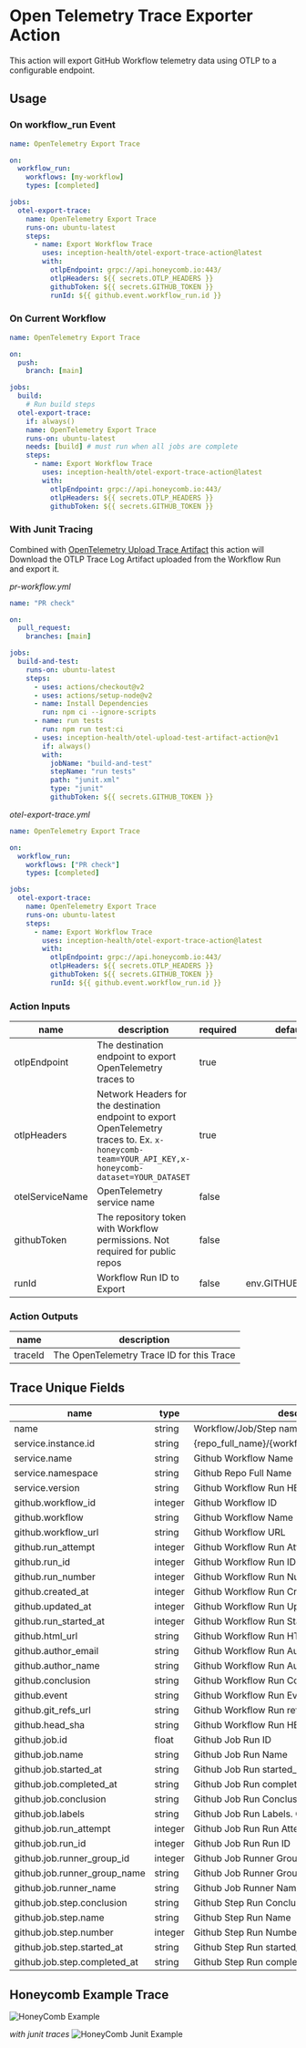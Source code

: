 # Open Telemetry Trace Exporter Action

This action will export GitHub Workflow telemetry data using OTLP to a configurable endpoint.

## Usage

### On workflow_run Event

```yaml
name: OpenTelemetry Export Trace

on:
  workflow_run:
    workflows: [my-workflow]
    types: [completed]

jobs:
  otel-export-trace:
    name: OpenTelemetry Export Trace
    runs-on: ubuntu-latest
    steps:
      - name: Export Workflow Trace
        uses: inception-health/otel-export-trace-action@latest
        with:
          otlpEndpoint: grpc://api.honeycomb.io:443/
          otlpHeaders: ${{ secrets.OTLP_HEADERS }}
          githubToken: ${{ secrets.GITHUB_TOKEN }}
          runId: ${{ github.event.workflow_run.id }}
```

### On Current Workflow

```yaml
name: OpenTelemetry Export Trace

on:
  push:
    branch: [main]

jobs:
  build:
    # Run build steps
  otel-export-trace:
    if: always()
    name: OpenTelemetry Export Trace
    runs-on: ubuntu-latest
    needs: [build] # must run when all jobs are complete
    steps:
      - name: Export Workflow Trace
        uses: inception-health/otel-export-trace-action@latest
        with:
          otlpEndpoint: grpc://api.honeycomb.io:443/
          otlpHeaders: ${{ secrets.OTLP_HEADERS }}
          githubToken: ${{ secrets.GITHUB_TOKEN }}
```

### With Junit Tracing

Combined with [OpenTelemetry Upload Trace Artifact](https://github.com/marketplace/actions/opentelemetry-upload-trace-artifact) this action will Download the OTLP Trace Log Artifact uploaded from the Workflow Run and export it.

_pr-workflow.yml_

```yaml
name: "PR check"

on:
  pull_request:
    branches: [main]

jobs:
  build-and-test:
    runs-on: ubuntu-latest
    steps:
      - uses: actions/checkout@v2
      - uses: actions/setup-node@v2
      - name: Install Dependencies
        run: npm ci --ignore-scripts
      - name: run tests
        run: npm run test:ci
      - uses: inception-health/otel-upload-test-artifact-action@v1
        if: always()
        with:
          jobName: "build-and-test"
          stepName: "run tests"
          path: "junit.xml"
          type: "junit"
          githubToken: ${{ secrets.GITHUB_TOKEN }}
```

_otel-export-trace.yml_

```yaml
name: OpenTelemetry Export Trace

on:
  workflow_run:
    workflows: ["PR check"]
    types: [completed]

jobs:
  otel-export-trace:
    name: OpenTelemetry Export Trace
    runs-on: ubuntu-latest
    steps:
      - name: Export Workflow Trace
        uses: inception-health/otel-export-trace-action@latest
        with:
          otlpEndpoint: grpc://api.honeycomb.io:443/
          otlpHeaders: ${{ secrets.OTLP_HEADERS }}
          githubToken: ${{ secrets.GITHUB_TOKEN }}
          runId: ${{ github.event.workflow_run.id }}
```

### Action Inputs

| name            | description                                                                                                                                          | required | default           |
| --------------- | ---------------------------------------------------------------------------------------------------------------------------------------------------- | -------- | ----------------- |
| otlpEndpoint    | The destination endpoint to export OpenTelemetry traces to                                                                                           | true     |                   |
| otlpHeaders     | Network Headers for the destination endpoint to export OpenTelemetry traces to. Ex. `x-honeycomb-team=YOUR_API_KEY,x-honeycomb-dataset=YOUR_DATASET` | true     |                   |
| otelServiceName | OpenTelemetry service name                                                                                                                           | false    |                   |
| githubToken     | The repository token with Workflow permissions. Not required for public repos                                                                        | false    |                   |
| runId           | Workflow Run ID to Export                                                                                                                            | false    | env.GITHUB_RUN_ID |

### Action Outputs

| name    | description                               |
| ------- | ----------------------------------------- |
| traceId | The OpenTelemetry Trace ID for this Trace |

## Trace Unique Fields

| name                         | type    | description                                       |
| ---------------------------- | ------- | ------------------------------------------------- |
| name                         | string  | Workflow/Job/Step name                            |
| service.instance.id          | string  | {repo_full_name}/{workflow_id}/{run_id}/{run_num} |
| service.name                 | string  | Github Workflow Name                              |
| service.namespace            | string  | Github Repo Full Name                             |
| service.version              | string  | Github Workflow Run HEAD SHA                      |
| github.workflow_id           | integer | Github Workflow ID                                |
| github.workflow              | string  | Github Workflow Name                              |
| github.workflow_url          | string  | Github Workflow URL                               |
| github.run_attempt           | integer | Github Workflow Run Attempt                       |
| github.run_id                | integer | Github Workflow Run ID                            |
| github.run_number            | integer | Github Workflow Run Number                        |
| github.created_at            | integer | Github Workflow Run Created Timestamp             |
| github.updated_at            | integer | Github Workflow Run Updated Timestamp             |
| github.run_started_at        | integer | Github Workflow Run Started Timestamp             |
| github.html_url              | string  | Github Workflow Run HTML URL                      |
| github.author_email          | string  | Github Workflow Run Author Email                  |
| github.author_name           | string  | Github Workflow Run Author Name                   |
| github.conclusion            | string  | Github Workflow Run Conclusion                    |
| github.event                 | string  | Github Workflow Run Event Name                    |
| github.git_refs_url          | string  | Github Workflow Run refs url                      |
| github.head_sha              | string  | Github Workflow Run HEAD SHA                      |
| github.job.id                | float   | Github Job Run ID                                 |
| github.job.name              | string  | Github Job Run Name                               |
| github.job.started_at        | string  | Github Job Run started_at                         |
| github.job.completed_at      | string  | Github Job Run completed_at                       |
| github.job.conclusion        | string  | Github Job Run Conclusion                         |
| github.job.labels            | string  | Github Job Run Labels. Comma separated values     |
| github.job.run_attempt       | integer | Github Job Run Run Attempt                        |
| github.job.run_id            | integer | Github Job Run Run ID                             |
| github.job.runner_group_id   | integer | Github Job Runner Group ID                        |
| github.job.runner_group_name | string  | Github Job Runner Group Name                      |
| github.job.runner_name       | string  | Github Job Runner Name                            |
| github.job.step.conclusion   | string  | Github Step Run Conclusion                        |
| github.job.step.name         | string  | Github Step Run Name                              |
| github.job.step.number       | integer | Github Step Run Number                            |
| github.job.step.started_at   | string  | Github Step Run started_at                        |
| github.job.step.completed_at | string  | Github Step Run completed_at                      |

## Honeycomb Example Trace

![HoneyComb Example](./docs/honeycomb-example.png)

_with junit traces_
![HoneyComb Junit Example](./docs/honeycomb-junit-example.png)
